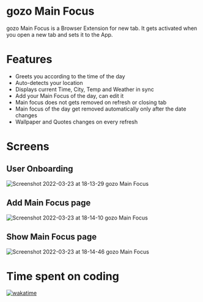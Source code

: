 # gozo Main Focus
gozo Main Focus is a Browser Extension for new tab. It gets activated when you open a new tab and sets it to the App.

# Features
- Greets you according to the time of the day
- Auto-detects your location
- Displays current Time, City, Temp and Weather in sync
- Add your Main Focus of the day, can edit it
- Main focus does not gets removed on refresh or closing tab
- Main focus of the day get removed automatically only after the date changes
- Wallpaper and Quotes changes on every refresh

# Screens
## User Onboarding
![Screenshot 2022-03-23 at 18-13-29 gozo Main Focus](https://user-images.githubusercontent.com/54719132/159702360-d7805ff8-ca71-41cb-b555-a0a4ade23056.png)
## Add Main Focus page
![Screenshot 2022-03-23 at 18-14-10 gozo Main Focus](https://user-images.githubusercontent.com/54719132/159702456-a15f33dd-64a2-42dd-83c2-ecf6b8fa12c1.png)
## Show Main Focus page
![Screenshot 2022-03-23 at 18-14-46 gozo Main Focus](https://user-images.githubusercontent.com/54719132/159702516-67ccfe6e-4e22-48bf-893a-2a544b9f65a5.png)

# Time spent on coding
[![wakatime](https://wakatime.com/badge/user/05f14298-6a22-4625-9558-d6e0c3d352b9/project/8ec56e9b-154c-460f-bfbd-497463105e87.svg)](https://wakatime.com/badge/user/05f14298-6a22-4625-9558-d6e0c3d352b9/project/8ec56e9b-154c-460f-bfbd-497463105e87)
